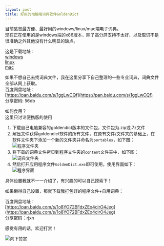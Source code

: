 ```yaml
---
layout: post
title: 好用的电脑端词典软件GoldenDict
---
```


目前感觉最方便、最好用的windows/linux/mac端电子词典。  
现在正在使用的是windows端的x86版本，除了高分屏支持不太好、以及取词不是很准确之外其他没有什么明显的缺点。  

<!--more-->

这是下载地址：  
[windows](https://github.com/goldendict/goldendict/wiki/Early-Access-Builds-for-Windows)  
[linux](https://github.com/goldendict/goldendict/wiki/Early-Access-Builds-for-Linux-Portable)  
[mac](https://github.com/goldendict/goldendict/wiki/Early-Access-Builds-for-Mac-OS-X)  

如果不想自己去找词典文件，我在这里分享下自己整理的一些专业词典，词典文件全部从网上获取。  
百度网盘地址：  
[https://pan.baidu.com/s/1ggLwCQf](https://pan.baidu.com/s/1ggLwCQf)  
分享密码: 56db  

如何食用？  
这里只讨论便携版的使用  

1. 下载自己电脑兼容的goldendict版本的文件包，文件包为.zip或.7z文件  
2. 解压文件获得goldendict软件的所有文件，在原有文件/文件夹的基础上，在软件文件夹下添加一个新的文件夹并命名为`portables`，如下图：  
![程序文件夹](http://7xqrll.com1.z0.glb.clouddn.com/2018004-goldendict%E6%96%87%E4%BB%B6%E5%A4%B9.png)  
3. 将下载的词典文件拷贝到程序文件夹的`content`文件夹中，如下图：  
![词典文件夹](http://7xqrll.com1.z0.glb.clouddn.com/2018004-%E8%AF%8D%E5%85%B8.png)  
4. 然后打开应用程序文件`GoldenDict.exe`即可使用，使用界面如下：  
![程序界面](http://7xqrll.com1.z0.glb.clouddn.com/2018004-%E7%A8%8B%E5%BA%8F%E7%95%8C%E9%9D%A2.png)  

具体设置我就不一一介绍了，有兴趣的可以自己摸索下！

如果懒得自己设置，那就下载我打包好的程序文件+自用词典：  

百度网盘地址：  
[https://pan.baidu.com/s/1o8YO72BFdxZEx4cIrO4Jeg](https://pan.baidu.com/s/1o8YO72BFdxZEx4cIrO4Jeg)  
分享密码：rjxn

感觉有用的话，欢迎打赏！  

![向下赞赏](http://7xqrll.com1.z0.glb.clouddn.com/hand_point_down.png)  
